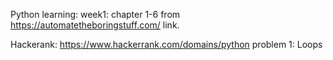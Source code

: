 Python learning:
week1: chapter 1-6 from https://automatetheboringstuff.com/ link.

Hackerank: https://www.hackerrank.com/domains/python
problem 1: Loops
